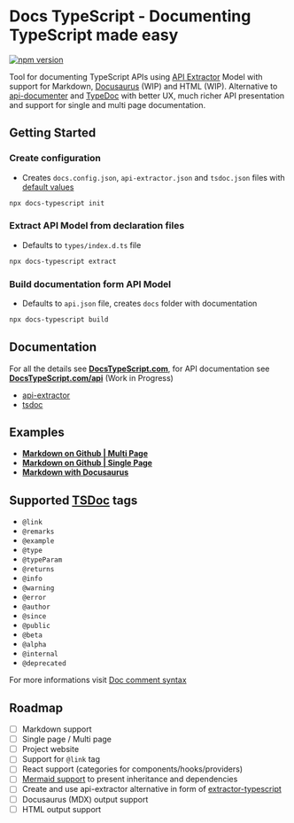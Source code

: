 # Docs TypeScript - Documenting TypeScript made easy

[![npm version](https://badge.fury.io/js/docs-typescript.svg)](https://badge.fury.io/js/docs-typescript)

Tool for documenting TypeScript APIs using [API Extractor](https://api-extractor.com/pages/overview/intro/) Model with support for Markdown, [Docusaurus](https://docusaurus.io) (WIP) and HTML (WIP).
Alternative to [api-documenter](https://api-extractor.com/pages/setup/generating_docs/) and [TypeDoc](https://typedoc.org) with better UX, much richer API presentation and support for single and multi page documentation.

## Getting Started

### Create configuration

- Creates `docs.config.json`, `api-extractor.json` and `tsdoc.json` files with [default values](https://github.com/michalfedyna/docs-typescript/tree/main/packages/docs-typescript/src/templates/config)

```bash
npx docs-typescript init
```

### Extract API Model from declaration files

- Defaults to `types/index.d.ts` file

```bash
npx docs-typescript extract
```

### Build documentation form API Model

- Defaults to `api.json` file, creates `docs` folder with documentation

```bash
npx docs-typescript build
```

## Documentation

For all the details see **[DocsTypeScript.com](docstypescript.com)**, for API documentation see **[DocsTypeScript.com/api](docstypescript.com/api)** (Work in Progress)

- [api-extractor](https://api-extractor.com)
- [tsdoc](https://tsdoc.org)

## Examples

- [**Markdown on Github | Multi Page**]()
- [**Markdown on Github | Single Page**]()
- [**Markdown with Docusaurus**]()

## Supported [TSDoc](https://tsdoc.org) tags

- `@link`
- `@remarks`
- `@example`
- `@type`
- `@typeParam`
- `@returns`
- `@info`
- `@warning`
- `@error`
- `@author`
- `@since`
- `@public`
- `@beta`
- `@alpha`
- `@internal`
- `@deprecated`

For more informations visit [Doc comment syntax](https://api-extractor.com/pages/tsdoc/doc_comment_syntax/)

## Roadmap

- [ ] Markdown support
- [ ] Single page / Multi page
- [ ] Project website
- [ ] Support for `@link` tag
- [ ] React support (categories for components/hooks/providers)
- [ ] [Mermaid support](https://mermaid.js.org) to present inheritance and dependencies
- [ ] Create and use api-extractor alternative in form of [extractor-typescript](https://github.com/michalfedyna/extractor-typescript)
- [ ] Docusaurus (MDX) output support
- [ ] HTML output support

